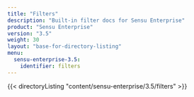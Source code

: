 ```yaml
---
title: "Filters"
description: "Built-in filter docs for Sensu Enterprise"
product: "Sensu Enterprise"
version: "3.5"
weight: 30
layout: "base-for-directory-listing"
menu:
  sensu-enterprise-3.5:
    identifier: filters
---
```


{{< directoryListing "content/sensu-enterprise/3.5/filters" >}}
